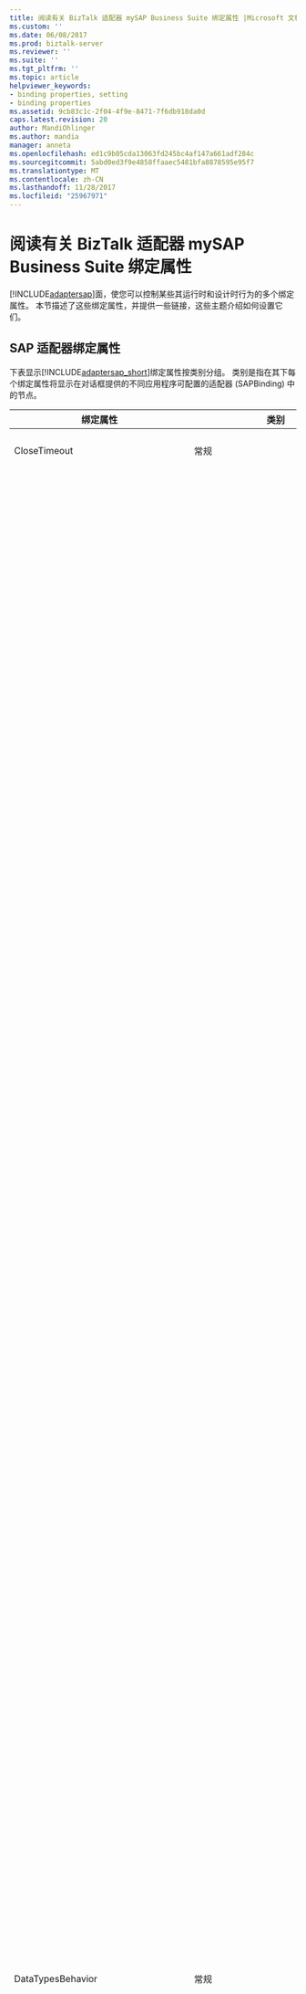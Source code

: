 ```yaml
---
title: 阅读有关 BizTalk 适配器 mySAP Business Suite 绑定属性 |Microsoft 文档
ms.custom: ''
ms.date: 06/08/2017
ms.prod: biztalk-server
ms.reviewer: ''
ms.suite: ''
ms.tgt_pltfrm: ''
ms.topic: article
helpviewer_keywords:
- binding properties, setting
- binding properties
ms.assetid: 9cb83c1c-2f04-4f9e-8471-7f6db918da0d
caps.latest.revision: 20
author: MandiOhlinger
ms.author: mandia
manager: anneta
ms.openlocfilehash: ed1c9b05cda13063fd245bc4af147a661adf284c
ms.sourcegitcommit: 5abd0ed3f9e4858ffaaec5481bfa8878595e95f7
ms.translationtype: MT
ms.contentlocale: zh-CN
ms.lasthandoff: 11/28/2017
ms.locfileid: "25967971"
---
```

# <a name="read-about-biztalk-adapter-for-mysap-business-suite-binding-properties"></a>阅读有关 BizTalk 适配器 mySAP Business Suite 绑定属性
[!INCLUDE[adaptersap](../../includes/adaptersap-md.md)]面，使您可以控制某些其运行时和设计时行为的多个绑定属性。 本节描述了这些绑定属性，并提供一些链接，这些主题介绍如何设置它们。  
  
## <a name="the-sap-adapter-binding-properties"></a>SAP 适配器绑定属性  
 下表显示[!INCLUDE[adaptersap_short](../../includes/adaptersap-short-md.md)]绑定属性按类别分组。 类别是指在其下每个绑定属性将显示在对话框提供的不同应用程序可配置的适配器 (SAPBinding) 中的节点。  
  
|绑定属性|类别|Description|.NET 类型|  
|----------------------|--------------|-----------------|---------------|  
|CloseTimeout|常规|指定[!INCLUDE[nextref_btsWinCommFoundation](../../includes/nextref-btswincommfoundation-md.md)]连接关闭超时。 默认值为 1 分钟。|System.DateTime|  
|DataTypesBehavior|常规|SAP 系统不会强制正确的值来为 DAT、 TIMS 和 NUMC 字段指定。 因此，如果 DAT、 TIMS，SAP 数据存储区中存在无效的值和 NUMC 字段，客户端程序尝试读取的值使用[!INCLUDE[adaptersap_short](../../includes/adaptersap-short-md.md)]，适配器引发异常。<br /><br /> 此外，SAP 系统具有用于表示没有没有等效的.NET 类型的 DAT、 TIMS 和 NUMC 字段的最小和最大值的特殊值。 例如，DAT 字段的最小和最大值分别 00000000 和 99999999，其中没有等效的.NET 类型 DateTime。 此外，将 DAT 字段的最小和最大值转换为 DateTime.MinValue 和 DateTime.Max 值是不可行的因为的 DAT 字段的最小值或最大值和.NET DateTime 类型的最小值或最大值不相同。<br /><br /> 若要使适配器客户端能够控制适配器行为，SAP 系统中遇到特殊值时，可以设置**DataTypesBehavior**绑定属性。 这是具有以下子属性的复杂绑定属性。<br /><br /> **DateTimeMaxToDats:** 指定适配器时适配器客户端发送的值 DateTime.MAX，这是发送 DAT 值时应遵循的行为"9999-12-31T23:59:59.9999999"。 你可以为以下值对此进行设置。<br /><br /> - **错误**。 如果设置为此，适配器引发错误的操作，如果客户端程序将 DateTime.MAX 值发送。<br /><br /> - **\<值\>**。 如果设置为此，适配器指定将值发送到 SAP 如果客户端程序将 DateTime.MAX 值发送。<br /><br /> 默认值为 99991231。<br /><br /> **DateTimeMaxToTims:** 指定适配器时适配器客户端发送的值 DateTime.MAX，这是发送 TIMS 值时应遵循的行为"9999-12-31T23:59:59.9999999"。 你可以为以下值对此进行设置。<br /><br /> - **错误**。 如果设置为此，适配器引发错误的操作，如果客户端程序将 DateTime.MAX 值发送。<br /><br /> -                              **\<值\>**。 如果设置为此，适配器指定将值发送到 SAP 如果客户端程序将 DateTime.MAX 值发送。<br /><br /> 默认值为 235959。<br /><br /> **DateTimeMinToDats:** 指定适配器时适配器客户端发送的值 DateTime.MIN，这是发送 DAT 值时应遵循的行为"0001-01-01T00:00:00"。 你可以为以下值对此进行设置。<br /><br /> -                              **错误**。 如果设置为此，适配器引发错误的操作，如果客户端程序将 DateTime.MIN 值发送。<br /><br /> -                              **\<值\>**。 如果设置为此，适配器指定将值发送到 SAP 如果客户端程序将 DateTime.MIN 值发送。<br /><br /> 默认值为 00010101。<br /><br /> **DateTimeMinToTims:** 指定适配器时适配器客户端发送的值 DateTime.MIN，这是发送 TIMS 值时应遵循的行为"0001-01-01T00:00:00"。 你可以为以下值对此进行设置。<br /><br /> - **错误**。 如果设置为此，适配器引发错误的操作，如果客户端程序将 DateTime.MIN 值发送。<br /><br /> - **\<值\>**。 如果设置为此，适配器指定将值发送到 SAP 如果客户端程序将 DateTime.MIN 值发送。<br /><br /> 默认值为 000000。<br /><br /> **DateTimeNullToDats:** 指定适配器适配器客户端发送一个 NULL 的 DateTime 值时发送的 DAT 值时应遵循的行为。 你可以为以下值对此进行设置。<br /><br /> - **错误**。 如果设置为此，适配器引发错误的操作，如果客户端程序将发送一个 NULL 的 DateTime 值。<br /><br /> - **跳过**。 如果设置为此，适配器跳过该字段，并且不会发送任何值到 SAP 如果客户端程序将发送一个 NULL 的 DateTime 值。<br /><br /> - **\<值\>**。 如果设置为此，适配器指定将值发送到 SAP 如果客户端程序将发送一个 NULL 的 DateTime 值。<br /><br /> 默认值为跳过。<br /><br /> **DateTimeNullToTims:** 指定适配器适配器客户端发送一个 NULL 的 DateTime 值时发送 TIMS 值时应遵循的行为。 你可以为以下值对此进行设置。<br /><br /> - **错误**。 如果设置为此，适配器引发错误的操作，如果客户端程序将发送一个 NULL 的 DateTime 值。<br /><br /> - **跳过**。 如果设置为此，适配器跳过该字段，并且不会发送任何值到 SAP 如果客户端程序将发送一个 NULL 的 DateTime 值。<br /><br /> -                              **\<值\>**。 如果设置为此，适配器指定将值发送到 SAP 如果客户端程序将发送一个 NULL 的 DateTime 值。<br /><br /> 默认值为跳过。<br /><br /> **DatsMaxToDateTime:** 指定适配器时该适配器接收 DAT 检索日期时间值时应遵循的行为。最大值，该值是 99999999，从 SAP。 你可以为以下值对此进行设置。<br /><br /> - **错误**。 如果设置为此，适配器引发错误的操作，如果它收到 DAT。从 SAP 的最大值。<br /><br /> - **NULL**。 如果设置为此，适配器返回 NULL 的操作，如果它收到 DAT。从 SAP 的最大值。<br /><br /> - **\<值\>**。 如果设置为此，适配器分析化格式中的指定的值，并将其返回给客户端程序。<br /><br /> 默认值为错误。<br /><br /> **DatsMinToDateTime:** 指定适配器时该适配器接收 DAT 检索日期时间值时应遵循的行为。最小值，该值是 00000000，从 SAP。 你可以为以下值对此进行设置。<br /><br /> - **错误**。 如果设置为此，适配器引发错误的操作，如果它收到 DAT。从 SAP 的最小值。<br /><br /> - **NULL**。 如果设置为此，适配器返回 NULL 的操作，如果它收到 DAT。从 SAP 的最小值。<br /><br /> - **\<值\>**。 如果设置为此，适配器分析化格式中的指定的值，并将其返回给客户端程序。<br /><br /> 默认值为错误。<br /><br /> **EmptyDatsToDateTime:** 指定适配器时该适配器将空的 DAT 值收到 SAP 检索日期时间值时应遵循的行为。 你可以为以下值对此进行设置。<br /><br /> -                              **错误**。 如果设置为此，适配器引发错误的操作，如果它从 SAP 中收到一个空的 DAT 值。<br /><br /> - **NULL**。 如果它从 SAP 中收到一个空的 DAT 值，如果设置为此，适配器返回 NULL。<br /><br /> - **\<值\>**。 如果设置为此，适配器分析化格式中的指定的值，并将其返回给客户端程序。<br /><br /> 默认值为 0001-01-01T00:00:00。<br /><br /> **EmptyNumcToInt:** 从 SAP 指定适配器时该适配器接收空 NUMC 值 （所有空格） 检索一个整数值时应遵循的行为。 你可以为以下值对此进行设置。<br /><br /> - **错误**。 如果设置为此，适配器引发错误的操作，如果它从 SAP 中收到一个空的 NUMC 值。<br /><br /> - **NULL**。 如果它从 SAP 中收到一个空的 NUMC 值，如果设置为此，适配器返回 NULL。<br /><br /> - **\<值\>**。 如果设置为此，则适配器会假定指定的值是一个有效的 Int32 或 Int64 值，并将其返回给客户端程序。<br /><br /> 默认值为 0。<br /><br /> **EmptyTimsToDateTime:** 指定适配器时该适配器从 SAP 接收空 TIMS 值检索日期时间值时应遵循的行为。 你可以为以下值对此进行设置。<br /><br /> -                              **错误**。 如果设置为此，适配器引发错误的操作，如果它从 SAP 中收到一个空的 TIMS 值。<br /><br /> -                              **NULL**。 如果它从 SAP 中收到一个空的 TIMS 值，如果设置为此，适配器返回 NULL。<br /><br /> - **\<值\>**。 如果设置为此，适配器分析化格式中的指定的值，并将其返回给客户端程序。<br /><br /> 默认值为 0001-01-01T00:00:00。<br /><br /> **InvalidDatsToDateTime:** 指定适配器应遵循的适配器从 SAP 中收到无效的 DAT 值检索日期时间值的行为。 你可以为以下值对此进行设置。<br /><br /> -                              **错误**。 如果设置为此，适配器引发错误的操作，如果它从 SAP 中收到无效的 DAT 值。<br /><br /> -                              **NULL**。 如果它从 SAP 中收到无效的 DAT 值，如果设置为此，适配器返回 NULL。<br /><br /> - **\<值\>**。 如果设置为此，适配器分析化格式中的指定的值，并将其返回给客户端程序。<br /><br /> 默认值为错误。<br /><br /> **InvalidNumcToInt:** 指定适配器时该适配器从 SAP 接收无效 NUMC 值检索一个整数值时应遵循的行为。 你可以为以下值对此进行设置。<br /><br /> - **错误**。 如果设置为此，适配器引发错误的操作，如果它从 SAP 中收到无效的 NUMC 值。<br /><br /> - **NULL**。 如果它从 SAP 中收到无效的 NUMC 值，如果设置为此，适配器返回 NULL。<br /><br /> -                              **\<值\>**。 如果设置为此，则适配器会假定指定的值是一个有效的 Int32 或 Int64 值，并将其返回给客户端程序。<br /><br /> 默认值为 0。<br /><br /> **TimsMaxToDateTime:** 指定适配器时该适配器接收 TIMS 检索日期时间值时应遵循的行为。从 SAP 的最大值。 你可以为以下值对此进行设置。<br /><br /> -                              **错误**。 如果设置为此，适配器引发错误的操作，如果它收到 TIMS。从 SAP 的最大值。<br /><br /> -                              **NULL**。 如果收到 TIMS，如果设置为此，适配器返回 NULL。从 SAP 的最大值。<br /><br /> -                              **\<值\>**。 如果设置为此，适配器分析化格式中的指定的值，并将其返回给客户端程序。<br /><br /> 默认值为错误。|Microsoft.Adapters.SAP.SapDataTypesBehavior|  
|Name|常规|不提供支持。|string|  
|OpenTimeout|常规|指定[!INCLUDE[nextref_btsWinCommFoundation](../../includes/nextref-btswincommfoundation-md.md)]连接打开超时。 默认值为 1 分钟。|System.DateTime|  
|ReceiveTimeout|常规|指定[!INCLUDE[nextref_btsWinCommFoundation](../../includes/nextref-btswincommfoundation-md.md)]消息接收超时。 从根本上来说，这意味着的最大适配器等待入站消息的时间量。 默认值为 10 分钟。<br /><br /> **重要说明：** 对于如接收到的 Idoc 的入站操作，我们建议将超时设置为最大可能值; 即 24.20:31:23.6470000 （24 天）。 使用的适配器时[!INCLUDE[btsBizTalkServerNoVersion](../../includes/btsbiztalkservernoversion-md.md)]，将超时设置为较大的值不会影响的适配器的功能。|System.DateTime|  
|SendTimeout|常规|指定[!INCLUDE[nextref_btsWinCommFoundation](../../includes/nextref-btswincommfoundation-md.md)]消息发送超时。 默认值为 1 分钟。|System.DateTime|  
|EnableBizTalkCompatiblityMode|BizTalk|指定是否应加载 BizTalk 分层通道绑定元素。 加载 BizTalk 分层通道绑定元素以启用 BizTalk 事务流经[!INCLUDE[adaptersap_short](../../includes/adaptersap-short-md.md)]到 SAP 系统。<br /><br /> 将其设置为**true**加载的绑定元素。 否则，将其设置为**false**。<br /><br /> 使用从适配器时[!INCLUDE[btsBizTalkServerNoVersion](../../includes/btsbiztalkservernoversion-md.md)]，始终必须将属性设置为**true**。 使用从适配器时[!INCLUDE[btsVStudioNoVersion](../../includes/btsvstudionoversion-md.md)]，始终必须将属性设置为**false**。|bool (System.Boolean)|  
|EnableBusinessObjects|Bapi|不推荐使用此属性。 适配器将始终显示**BAPI**节点浏览元数据中使用时[!INCLUDE[addadapterservrefshort](../../includes/addadapterservrefshort-md.md)]或[!INCLUDE[consumeadapterservshort](../../includes/consumeadapterservshort-md.md)]。 行为是设置相同**EnableBusinessObjects**到**true**中[!INCLUDE[adapterpackversion](../../includes/adapterpackversion-md.md)]1.0。 |bool (System.Boolean)|  
|EnableConnectionPooling|连接|指定是否[!INCLUDE[adaptersap_short](../../includes/adaptersap-short-md.md)]启用连接池。 默认值是**true**，它指定是否启用了连接池。|bool (System.Boolean)|  
|IdleConnectionTimeout|连接|指定[!INCLUDE[adaptersap_short](../../includes/adaptersap-short-md.md)]空闲连接超时。 当池中的连接空闲超过此超时的时间段内 （未使用） 时，则将释放连接。 默认值为 15 分钟。 空闲连接超时仅适用于未使用池中的连接。 它不会影响其可能在等待数据的活动 （打开） 连接。|System.DateTime|  
|MaxConnectionsPerSystem|连接|指定的最大中的连接数[!INCLUDE[adaptersap_short](../../includes/adaptersap-short-md.md)]连接池。 默认值为 50。 **MaxConnectionsPerSystem**是应用程序域中的静态属性。 这意味着，当你更改**MaxConnectionsPerSystem**对于应用程序域中的一个绑定实例，新值适用于从该应用程序域中的所有绑定实例创建的所有对象。<br /><br /> **重要说明：** 默认情况下，SAP 客户端库 (librfc32u.dll) 支持的最大 100 连接到 SAP 系统。 如果超过此数目的连接，将引发异常[!INCLUDE[adaptersap_short](../../includes/adaptersap-short-md.md)]。 出于此原因，不应设置**MaxConnectionsPerSystem**到大于受 SAP 客户端库的连接数的值。 你可以增加 SAP 客户端库支持通过设置环境变量，CPIC_MAX_CONV 的连接数。 设置此变量用于更改才能生效后，必须重新启动计算机。|int (System.Int32)|  
|RfcAllowStartProgram|连接|如果所需的 RFC 合作伙伴，请指定 RFC 客户端库可以启动，外部程序。 例如，如果调用 RFC 内部调用运行适配器客户端的计算机上的程序，你必须指定该程序的此绑定属性的名称。<br /><br /> 如果您在指定此绑定属性的多个程序，它们必须以分号分隔。 例如，如果你想要指定`sapftp`和`saphttp`程序，你必须指定它们作为`sapftp;saphttp`。<br /><br /> 此外，请确保满足以下条件：<br /><br /> 的由 RFC 所需外部程序是运行适配器客户端的计算机上可用。<br /><br /> -该外部程序的位置是位于运行适配器客户端的计算机上的 PATH 变量。<br /><br /> 例如，BAPI_DOCUMENT_CHECKOUTVIEW2 内部执行程序， `sapftp`。 因此，时调用此 RFC，必须设置**RfcAllowStartProgram**属性绑定到`sapftp`。 你必须确保`sapftp`程序在本地可用时，和的位置`sapftp`程序添加到运行适配器客户端的计算机上的 PATH 变量。|字符串|  
| ConnectorType | ConnectorType | 选择连接到 SAP 使用经典 RFC 或 for.NET (NCo) 使用 SAP 连接器。 | |   
|EnablePerformanceCounters|诊断|指定是否启用[!INCLUDE[afproductnameshort](../../includes/afproductnameshort-md.md)]性能计数器和[!INCLUDE[adaptersap_short](../../includes/adaptersap-short-md.md)]LOB 延迟性能计数器。 默认值是**false**; 性能计数器已禁用。 LOB 延迟性能计数器测量所花费的总时间[!INCLUDE[adaptersap_short](../../includes/adaptersap-short-md.md)]中对 SAP 系统进行调用。<br /><br /> **注意： EnablePerformanceCounters**是应用程序域 （应用程序域） 中的静态属性[!INCLUDE[afproductnameshort](../../includes/afproductnameshort-md.md)]性能计数器，但它是实例属性适配器的 LOB 延迟性能计数器。 这意味着更改**EnablePerformanceCounters**应用程序域中的绑定实例将：<br /><br /> -启用或禁用[!INCLUDE[afproductnameshort](../../includes/afproductnameshort-md.md)]从在同一应用程序域中的所有绑定实例创建的所有对象的性能计数器。<br /><br /> -启用或禁用的适配器仅适用于在更改之后，从该绑定实例创建的对象的 LOB 延迟性能计数器。|bool (System.Boolean)|  
|AutoConfirmSentIdocs|Idoc|指定是否[!INCLUDE[adaptersap_short](../../includes/adaptersap-short-md.md)]自动提交 tRFC 客户端调用，用于将发送到的 Idoc。 默认值是**false**; 禁用自动提交。 如果禁用自动提交，则客户端应用程序显式必须通过调用提交 tRFC 调用**RfcConfirmTransID**操作。 **RfcConfirmTransID**操作是特殊操作显示[!INCLUDE[adaptersap_short](../../includes/adaptersap-short-md.md)]。 当你使用时显示在 TRFC 节点下[!INCLUDE[addadapterservreflong](../../includes/addadapterservreflong-md.md)]或[!INCLUDE[consumeadapterservlong](../../includes/consumeadapterservlong-md.md)]。|bool (System.Boolean)|  
|padReceivedIdocWithSpaces|Idoc|指定是否用正确的长度为空格填充 ReceiveIdoc 操作返回的每个行。 默认值为 false;不填充行。|bool (System.Boolean)|  
|EnableSafeTyping|元数据|启用或禁用安全键入。 默认值是**false**; 安全键入处于禁用状态。 此功能控制如何适配器呈现特定 SAP 数据类型。 有关安全键入的详细信息，请参阅[基本 SAP 数据类型](../../adapters-and-accelerators/adapter-sap/basic-sap-data-types.md)。|bool (System.Boolean)|  
|flatFileSegmentIndicator|元数据|指定是否\<appinfo\>标记应包含线段类型或段定义，则为分析平面文件 Idoc。 请注意，XML 架构元素，但是，应始终包含段定义名称。 有两个可能值**FlatFileSegmentIndicator**属性：<br /><br /> - **SegmentDefinition**指示平面文件应包含每个段中 IDoc 的段定义。<br /><br /> -                      **SegmentType**指示平面文件应包含每个段中 IDoc 的段类型。<br /><br /> 默认值是**SegmentDefinition**。|枚举 Microsoft.Adapters.SAP.FlatFileSegmentIndicator|  
|GenerateFlatfileCompatibleIdocSchema|元数据|指定是否平面文件\<appinfo\>应将标记添加到的 IDoc 消息架构。 BizTalk 平面文件分析器必需执行此操作。 默认值是**true**，其中指定\<appinfo\>标记将添加到架构。|bool (System.Boolean)|  
|receiveIDocFormat|元数据|指定通过调度的消息的 XML 格式[!INCLUDE[adaptersap_short](../../includes/adaptersap-short-md.md)]上入站端 (到适配器中 SAP) 的客户端应用程序。 有三个可能值**ReceiveIDocFormat**属性：<br /><br /> - **字符串**指定 IDoc 消息，应表示为单个，字符串字段中[!INCLUDE[nextref_btsWinCommFoundation](../../includes/nextref-btswincommfoundation-md.md)]消息。<br /><br /> - **类型化**指定 IDoc 消息，应分析并表示为一个强类型[!INCLUDE[nextref_btsWinCommFoundation](../../includes/nextref-btswincommfoundation-md.md)]消息。<br /><br /> -                      **Rfc**指定[!INCLUDE[adaptersap_short](../../includes/adaptersap-short-md.md)]应通过将传入的 RFC 呼叫描述为[!INCLUDE[nextref_btsWinCommFoundation](../../includes/nextref-btswincommfoundation-md.md)]与 RFC 参数的消息。<br /><br /> 默认值是**类型化**。|枚举 Microsoft.Adapters.SAP.IdocReceiveFormat|  
|SncLibrary|SNC|在你的计算机上指定 SNC 库的位置。 如果 PATH 环境变量包含在其中库所在的目录，你只须提供 library; 的文件名否则，你必须提供完整路径。 **SncLibrary**绑定属性呈现 SAP 连接属性。 有关详细信息请参阅 SAP 文档。<br /><br /> 你必须在连接安全网络通信 (SNC) 的 URI 设置 UseSnc 参数。 有关 SAP 连接 URI 的详细信息，请参阅[创建 SAP 系统连接 URI](../../adapters-and-accelerators/adapter-sap/create-the-sap-system-connection-uri.md)。|string|  
|SncPartnerName|SNC|指定 SNC 伙伴名称。 **SncPartnerName**绑定属性呈现 SAP 连接属性。 有关详细信息，请参阅 SAP 文档。<br /><br /> 你必须在连接安全网络通信 (SNC) 的 URI 设置 UseSnc 参数。 有关 SAP 连接 URI 的详细信息，请参阅[创建 SAP 系统连接 URI](../../adapters-and-accelerators/adapter-sap/create-the-sap-system-connection-uri.md)。|string|  
|TidDatabaseConnectionString|TrfcServer|指定的数据库连接字符串，对于 SQL Server 数据库[!INCLUDE[adaptersap_short](../../includes/adaptersap-short-md.md)]用于存储事务 Id (Tid)。 [!INCLUDE[adapterpacknoversion](../../includes/adapterpacknoversion-md.md)]安装向导安装一些必须由 SQL Server 管理员对现有数据库创建适配器用于存储 Tid 启用入站事务的 RFC (tRFC) 服务器调用的 SQL Server 对象运行的 SQL 脚本。 有关 SQL 脚本的详细信息，请参阅[!INCLUDE[adapterpacknoversion](../../includes/adapterpacknoversion-md.md)]安装指南位于*\<安装驱动器\>*: files\microsoft [!INCLUDE[adapterpacknoversion](../../includes/adapterpacknoversion-md.md)]\Documents。<br /><br /> 必须设置此属性可允许入站的 tRFC 服务器调用，用于从 SAP 接收到的 Idoc 或 Rfc。 默认值是**null**; 未启用 tRFC 服务器调用。<br /><br /> 你可以采用以下格式指定连接字符串：<br /><br /> `Data Source=<myServerAddress>;Initial Catalog=<myDataBase>;User Id=<myUsername>;Password=<myPassword>;`<br /><br /> 若要指定连接字符串，单击省略号按钮 **（...）** 针对绑定属性和所需的连接字符串属性中输入的值。|string|  
|AcceptCredentialsInUri|不显示[!INCLUDE[consumeadapterservshort](../../includes/consumeadapterservshort-md.md)]或[!INCLUDE[addadapterservrefshort](../../includes/addadapterservrefshort-md.md)]。|指定是否 SAP 连接 URI 可包含 SAP 系统的用户凭据。 默认值是**false**，这将禁用连接 URI 中的用户凭据。 如果**AcceptCredentialsInUri**是**false**和 SAP 连接 URI 包含用户凭据[!INCLUDE[adaptersap_short](../../includes/adaptersap-short-md.md)]引发异常。 你可以设置**AcceptCredentialsInUri**到**true**如果必须在 URI 中指定凭据。 有关详细信息，请参阅[创建 SAP 系统连接 URI](../../adapters-and-accelerators/adapter-sap/create-the-sap-system-connection-uri.md)。|bool (System.Boolean)|  
  
## <a name="how-do-i-set-sap-binding-properties"></a>如何设置绑定属性的 SAP？  
 指定与 SAP 系统的连接时，你可以设置的 SAP 绑定属性。 有关如何设置绑定属性的信息时您：  
  
-   使用[!INCLUDE[consumeadapterservlong](../../includes/consumeadapterservlong-md.md)]或[!INCLUDE[addadapterservreflong](../../includes/addadapterservreflong-md.md)]，请参阅[连接到 Visual Studio 中的 SAP 系统](../../adapters-and-accelerators/adapter-sap/connect-to-the-sap-system-in-visual-studio.md)。  
  
    > [!IMPORTANT]
    >  在使用[!INCLUDE[consumeadapterservshort](../../includes/consumeadapterservshort-md.md)]或[!INCLUDE[addadapterservrefshort](../../includes/addadapterservrefshort-md.md)]，如果未指定的字符串类型的绑定属性的值，并且其默认值为 null，则该绑定属性将不可用绑定文件 （XML 文件） 或 app.config 文件中分别。 你必须手动添加绑定属性，并且其值在绑定文件或 app.config 文件中，如果需要。  
  
-   配置发送端口或接收端口 （位置） 中[!INCLUDE[btsBizTalkServerNoVersion](../../includes/btsbiztalkservernoversion-md.md)]解决方案，请参阅[手动配置到 SAP 适配器的物理端口绑定](../../adapters-and-accelerators/adapter-sap/manually-configure-a-physical-port-binding-to-the-sap-adapter.md)。  
  
-   使用编程解决方案中的 WCF 通道模型，请参阅[创建一个通道，使用 SAP](../../adapters-and-accelerators/adapter-sap/create-a-channel-using-sap.md)。  
  
-   使用 WCF 服务模型编程解决方案中，请参阅[配置客户端绑定 SAP 系统](../../adapters-and-accelerators/adapter-sap/configure-a-client-binding-for-the-sap-system.md)。  
  
-   使用 WCF ServiceModel 元数据实用工具 (svcutil.exe)，请参阅[用于 mySAP Business Suite ServiceModel 元数据实用工具使用 BizTalk 适配器](../../adapters-and-accelerators/adapter-sap/use-the-servicemodel-metadata-utility-with-the-sap-adapter-in-biztalk.md)。  
  
## <a name="see-also"></a>另请参阅  
[开发 SAP 应用程序](../../adapters-and-accelerators/adapter-sap/develop-your-sap-applications.md)